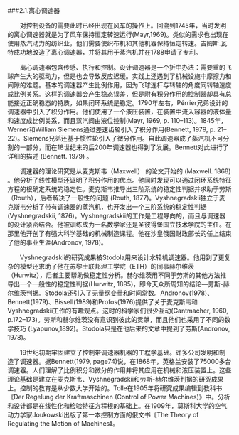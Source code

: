 ###2.1.离心调速器

　　对控制设备的需要此时已经出现在风车的操作上。回溯到1745年，当时发明的离心调速器就是为了风车保持恒定转速运行(Mayr,1969)。类似的需求也出现在使用蒸汽动力的纺织业，他们需要使织布机和其他机器保持恒定转速。吉姆斯.瓦特成功地改造了离心调速器，并将其用于蒸汽机并在1788申请了专利。
  
　　离心调速器包含传感、执行和控制。设计调速器是一个折中办法：需要重的飞球产生大的驱动力，但是也会导致反应迟缓。实践上还遇到了机械设施中摩擦力和间隙的难题。基本的调速器产生比例作用，因为飞球连杆与转轴的角度同转轴速度成比例关系。这样的调速器会产生稳态误差，但是附有积分作用的控制器却具有总能接近正确稳态的特质，如果闭环系统是稳定。1790年左右，Pérrier兄弟设计的调速器中引入了积分作用。他们使用了一个液压装置，在装置中流入容器的液体量和速度成比例关系，而且蒸汽阀由液位控制(Mayr, 1969, p. 110–113)。1845年，Werner和William Siemens通过差速齿轮引入了积分作用(Bennett, 1979, p. 21–22)。Siemens兄弟还基于惯性轮引入了微分作用。自此调速器成了蒸汽机不可分割的一部分，而在18世纪末的后200年调速器也得到了发展。Bennett对此进行了详细的描述 (Bennett. 1979) 。
  
　　调速器的理论研究是从麦克斯韦（Maxwell） 的论文开始的 (Maxwell. 1868) 。他分析了线性模型还证明了积分作用的优点。他同时发现可以通过闭环系统特征方程的根确定系统的稳定性。麦克斯韦推导出三阶系统的稳定性判据并求助于劳斯（Routh），后者解决了一般性的问题 (Routh, 1877)。Vyshnegradskii独立于麦克斯韦分析了带有调速器的蒸汽机，也开发出一个三阶系统的稳定性判据(Vyshnegradskii, 1876)。Vyshnegradskii的工作是工程导向的，而且与调速器的设计紧密结合。他被训练成为一名数学家还是圣彼得堡国立技术学院的主任。在那里他开创了有强大科学基础的机械制造课程。他在沙皇俄国财政部长的任上结束了他的事业生涯(Andronov, 1978)。
  
　　Vyshnegradskii的研究成果被Stodola用来设计水轮机调速器。他用到了更复杂的模型还求助了他在苏黎士联邦理工学院（ETH）的同事赫尔维茨（Hurwitz），后者主要帮助做稳定性分析。赫尔维茨用不同于劳斯的其他方法推导出一个一般性的稳定性判据(Hurwitz, 1895)，即今天众所周知的结论—劳斯-赫尔维茨判据。Stodola还引入了无量纲变量和时间常数。Andronov(1978)、Bennett(1979)、Bissell(1989)和Profos(1976)提供了关于麦克斯韦和Vyshnegradskii工作的有趣观点。这时的科学家们很少互动(Gantmacher, 1960, p.172–173)。劳斯和赫尔维茨没有意识到彼此的贡献，而且他们也采用了不同的数学技巧 (Lyapunov,1892)。Stodola只是在他后来的文章中提到了劳斯(Andronov, 1978)。
  
　　19世纪初期牢固建立了控制带调速器机器的工程学基础。许多公司发明和制造了调速器。据Bennett(1979, page74)说，在1868年，英格兰安装了75000多台调速器。人们理解了比例积分和微分的作用并将其应用在机械和液压装置上。这些理论基础是建立在麦克斯韦、Vyshnegradskii和劳斯-赫尔维茨判据的研究成果上。控制的教育是从少数大学开始的。Tolle在1905年将研究成果编辑到教科书《Der Regelung der Kraftmaschinen (Control of Power Machines)》中。分析和设计都是在线性化和检验特征方程根的基础上。在1909年，莫斯科大学的空气动力学家Joukowski出版了第一本控制方面的俄文书《The Theory of Regulating the Motion of Machines》。
